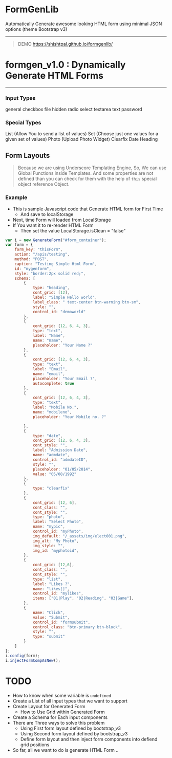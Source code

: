 # FormGenLib
Automatically Generate awesome looking HTML form using minimal JSON options (theme Bootstrap v3)

____
> DEMO 
https://shishtpal.github.io/formgenlib/

# formgen_v1.0 : Dynamically Generate HTML Forms
____

### Input Types 
general 
checkbox
file
hidden
radio
select
textarea
text 
password


### Special Types 
List (Allow You to send a list of values)
Set (Choose just one values for a given set of values)
Photo (Upload Photo Widget)
Clearfix
Date
Heading


## Form Layouts 
> Because we are using Underscore Templating Engine,
> So, We can use Global Functions inside Templates.
> And some properties are not defined than you can check for them
> with the help of `this` special object reference Object.



### Example
* This is sample Javascript code that Generate HTML form for First Time 
    - And save to localStorage
* Next, time Form will loaded from LocalStorage
* If You want it to re-render HTML Form 
    - Then set the value LocalStorage.isClean = "false"

```javascript
var i = new GenerateForm("#form_container");
var form = {
    form_key: "thisForm",
    action: "/apis/testing",
    method: "POST",
    caption: "Testing Simple Html Form",
    id: "mygenform",
    style: "border:2px solid red;",
    schema: [
        {
            type: "heading",
            cont_grid: [12],
            label: "Simple Hello world",
            label_class: " text-center btn-warning btn-sm",
            style: "",
            control_id: "demoworld"
        },
        {
            cont_grid: [12, 6, 4, 3],
            type: "text",
            label: "Name",
            name: "name",
            placeholder: "Your Name ?"
        },
        {
            cont_grid: [12, 6, 4, 3],
            type: "text",
            label: "Email",
            name: "email",
            placeholder: "Your Email ?",
            autocomplete: true
        },
        {
            cont_grid: [12, 6, 4, 3],
            type: "text",
            label: "Mobile No.",
            name: "mobileno",
            placeholder: "Your Mobile no. ?"

        },
        {
            type: "date",
            cont_grid: [12, 6, 4, 3],
            cont_style: "",
            label: "Admission Date",
            name: "admdate",
            control_id: "admdateID",
            style: "",
            placeholder: "01/05/2014",
            value: "05/08/1992"
        },
        {
            type: "clearfix"
        },
        {
            cont_grid: [12, 6],
            cont_class: "",
            cont_style: "",
            type: "photo",
            label: "Select Photo",
            name: "mypic",
            control_id: "myPhoto",
            img_default: "/_assets/img/elect001.png",
            img_alt: "My Photo",
            img_style: "",
            img_id: "myphotoid",
        },
        {
            cont_grid: [12,6],
            cont_class: "",
            cont_style: "",
            type: "list",
            label: "Likes ?",
            name: "likes[]",
            control_id: "mylikes",
            items: ["01|Play", "02|Reading", "03|Game"],
        },
        {
            name: "Click",
            value: "Submit",
            control_id: "formsubmit",
            control_class: "btn-primary btn-block",
            style: "",
            type: "submit"
        }
    ]
};
i.config(form);
i.injectFormCompAsNew();

```




# TODO
* How to know when some variable is `undefined`
* Create a List of all input types that we want to support
* Create Layout for Generated Form 
    * How to Use Grid within Generated Form 
* Create a Schema for Each input components
* There are Three ways to solve this problem 
    - Using First form layout defined by bootstrap_v3
    - Using Second form layout defined by bootstrap_v3
    - Define form layout and then inject form components into defiend grid positions
* So far, all we want to do is generate HTML Form ..



